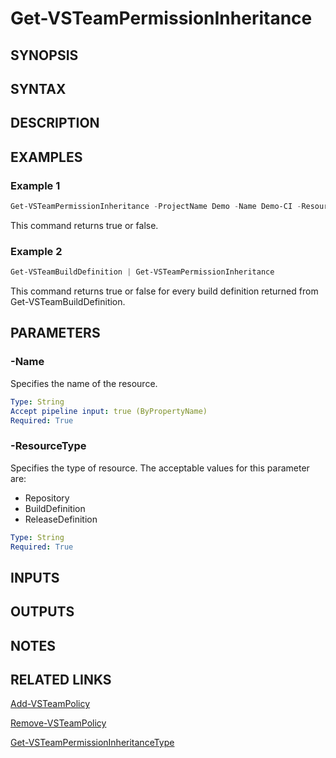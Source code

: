 <!-- #include "./common/header.md" -->

# Get-VSTeamPermissionInheritance

## SYNOPSIS

<!-- #include "./synopsis/Get-VSTeamPermissionInheritance.md" -->

## SYNTAX

## DESCRIPTION

<!-- #include "./synopsis/Get-VSTeamPermissionInheritance.md" -->

## EXAMPLES

### Example 1

```powershell
Get-VSTeamPermissionInheritance -ProjectName Demo -Name Demo-CI -ResourceType BuildDefinition
```

This command returns true or false.

### Example 2

```powershell
Get-VSTeamBuildDefinition | Get-VSTeamPermissionInheritance
```

This command returns true or false for every build definition returned from Get-VSTeamBuildDefinition.

## PARAMETERS

<!-- #include "./params/projectName.md" -->

### -Name

Specifies the name of the resource.

```yaml
Type: String
Accept pipeline input: true (ByPropertyName)
Required: True
```

### -ResourceType

Specifies the type of resource. The acceptable values for this parameter are:

- Repository
- BuildDefinition
- ReleaseDefinition

```yaml
Type: String
Required: True
```

## INPUTS

## OUTPUTS

## NOTES

<!-- #include "./common/prerequisites.md" -->

## RELATED LINKS

<!-- #include "./common/related.md" -->

[Add-VSTeamPolicy](Add-VSTeamPolicy.md)

[Remove-VSTeamPolicy](Remove-VSTeamPolicy.md)

[Get-VSTeamPermissionInheritanceType](Get-VSTeamPermissionInheritanceType.md)
